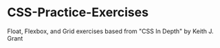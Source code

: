 # CSS-Practice-Exercises
Float, Flexbox, and Grid exercises based from "CSS In Depth" by Keith J. Grant
